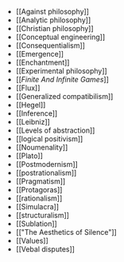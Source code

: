 - [[Against philosophy]]
- [[Analytic philosophy]]
- [[Christian philosophy]]
- [[Conceptual engineering]]
- [[Consequentialism]]
- [[Emergence]]
- [[Enchantment]]
- [[Experimental philosophy]]
- [[_Finite And Infinite Games_]]
- [[Flux]]
- [[Generalized compatibilism]]
- [[Hegel]]
- [[Inference]]
- [[Leibniz]]
- [[Levels of abstraction]]
- [[logical positivism]]
- [[Noumenality]]
- [[Plato]]
- [[Postmodernism]]
- [[postrationalism]]
- [[Pragmatism]]
- [[Protagoras]]
- [[rationalism]]
- [[Simulacra]]
- [[structuralism]]
- [[Sublation]]
- [["The Aesthetics of Silence"]]
- [[Values]]
- [[Vebal disputes]]